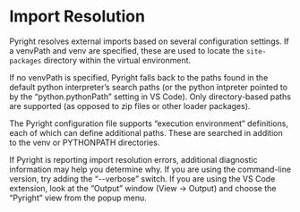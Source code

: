 # Import Resolution

Pyright resolves external imports based on several configuration settings. If a venvPath and venv are specified, these are used to locate the `site-packages` directory within the virtual environment.

If no venvPath is specified, Pyright falls back to the paths found in the default python interpreter’s search paths (or the python intpreter pointed to by the “python.pythonPath” setting in VS Code). Only directory-based paths are supported (as opposed to zip files or other loader packages). 

The Pyright configuration file supports “execution environment” definitions, each of which can define additional paths. These are searched in addition to the venv or PYTHONPATH directories.

If Pyright is reporting import resolution errors, additional diagnostic information may help you determine why. If you are using the command-line version, try adding the “--verbose” switch. If you are using the VS Code extension, look at the “Output” window (View -> Output) and choose the “Pyright” view from the popup menu.

